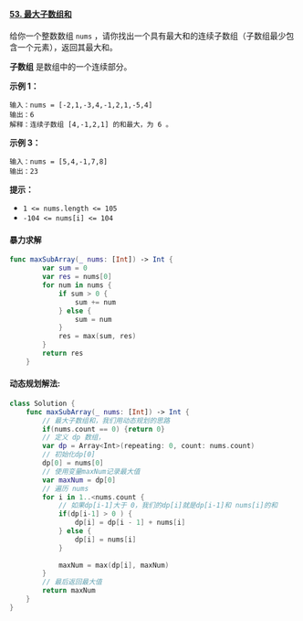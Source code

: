 #### [53. 最大子数组和](https://leetcode.cn/problems/maximum-subarray/)



给你一个整数数组 `nums` ，请你找出一个具有最大和的连续子数组（子数组最少包含一个元素），返回其最大和。

**子数组** 是数组中的一个连续部分。



**示例 1：**

```
输入：nums = [-2,1,-3,4,-1,2,1,-5,4]
输出：6
解释：连续子数组 [4,-1,2,1] 的和最大，为 6 。
```

**示例 3：**

```
输入：nums = [5,4,-1,7,8]
输出：23
```

**提示：**

- `1 <= nums.length <= 105`
- `-104 <= nums[i] <= 104`



#### 暴力求解

```swift
func maxSubArray(_ nums: [Int]) -> Int {
        var sum = 0
        var res = nums[0]
        for num in nums {
            if sum > 0 {
                sum += num
            } else {
                sum = num
            }
            res = max(sum, res)
        }
        return res
    }
```



#### 动态规划解法:

```swift
class Solution {
    func maxSubArray(_ nums: [Int]) -> Int {
        // 最大子数组和，我们用动态规划的思路
        if(nums.count == 0) {return 0}
        // 定义 dp 数组，
        var dp = Array<Int>(repeating: 0, count: nums.count)
        // 初始化dp[0]
        dp[0] = nums[0]
        // 使用变量maxNum记录最大值
        var maxNum = dp[0]
        // 遍历 nums
        for i in 1..<nums.count {
            // 如果dp[i-1]大于 0，我们的dp[i]就是dp[i-1]和 nums[i]的和
            if(dp[i-1] > 0 ) {
                dp[i] = dp[i - 1] + nums[i]
            } else {
                dp[i] = nums[i]
            }
       
            maxNum = max(dp[i], maxNum)
        }
        // 最后返回最大值
        return maxNum
    }
}
```



